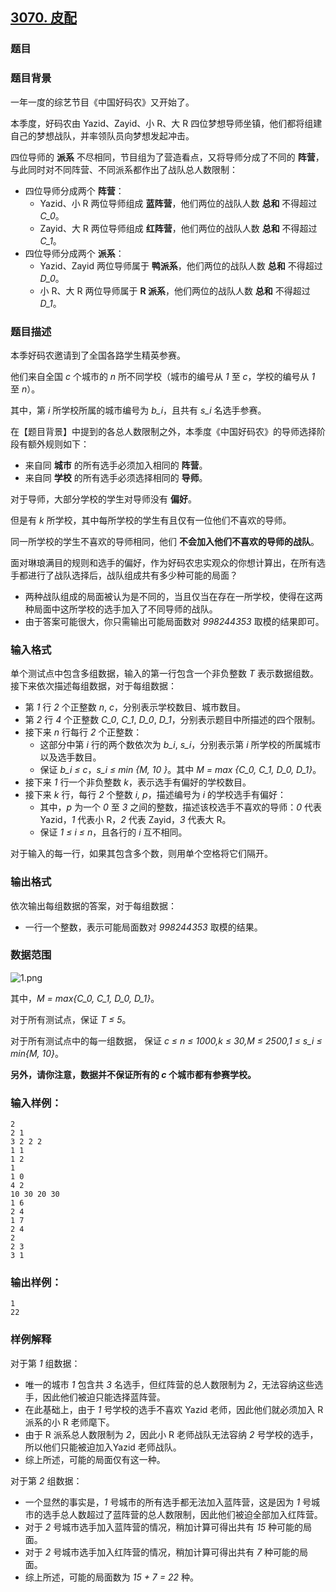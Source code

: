 ## [3070. 皮配](https://www.acwing.com/problem/content/3073/)

### 题目

### 题目背景

一年一度的综艺节目《中国好码农》又开始了。

本季度，好码农由 Yazid、Zayid、小 R、大 R 四位梦想导师坐镇，他们都将组建自己的梦想战队，并率领队员向梦想发起冲击。

四位导师的 **派系** 不尽相同，节目组为了营造看点，又将导师分成了不同的 **阵营**，与此同时对不同阵营、不同派系都作出了战队总人数限制：

- 四位导师分成两个 **阵营**：
    - Yazid、小 R 两位导师组成 **蓝阵营**，他们两位的战队人数 **总和** 不得超过 *C_0*。
    - Zayid、大 R 两位导师组成 **红阵营**，他们两位的战队人数 **总和** 不得超过 *C_1*。
- 四位导师分成两个 **派系**：
    - Yazid、Zayid 两位导师属于 **鸭派系**，他们两位的战队人数 **总和** 不得超过 *D_0*。
    - 小 R、大 R 两位导师属于 **R 派系**，他们两位的战队人数 **总和** 不得超过 *D_1*。

### 题目描述

本季好码农邀请到了全国各路学生精英参赛。

他们来自全国 *c* 个城市的 *n* 所不同学校（城市的编号从 *1* 至 *c*，学校的编号从 *1* 至 *n*）。

其中，第 *i* 所学校所属的城市编号为 *b_i*，且共有 *s_i* 名选手参赛。

在【题目背景】中提到的各总人数限制之外，本季度《中国好码农》的导师选择阶段有额外规则如下：

- 来自同 **城市** 的所有选手必须加入相同的 **阵营**。
- 来自同 **学校** 的所有选手必须选择相同的 **导师**。

对于导师，大部分学校的学生对导师没有 **偏好**。

但是有 *k* 所学校，其中每所学校的学生有且仅有一位他们不喜欢的导师。

同一所学校的学生不喜欢的导师相同，他们 **不会加入他们不喜欢的导师的战队**。

面对琳琅满目的规则和选手的偏好，作为好码农忠实观众的你想计算出，在所有选手都进行了战队选择后，战队组成共有多少种可能的局面？

- 两种战队组成的局面被认为是不同的，当且仅当在存在一所学校，使得在这两种局面中这所学校的选手加入了不同导师的战队。
- 由于答案可能很大，你只需输出可能局面数对 *998244353* 取模的结果即可。

### 输入格式

单个测试点中包含多组数据，输入的第一行包含一个非负整数 *T* 表示数据组数。接下来依次描述每组数据，对于每组数据：

- 第 *1* 行 *2* 个正整数 *n*, *c*，分别表示学校数目、城市数目。
- 第 *2* 行 *4* 个正整数 *C_0*, *C_1*, *D_0*, *D_1*，分别表示题目中所描述的四个限制。
- 接下来 *n* 行每行 *2* 个正整数：
    - 这部分中第 *i* 行的两个数依次为 *b_i*, *s_i*，分别表示第 *i* 所学校的所属城市以及选手数目。
    - 保证 *b_i ≤ c*，*s_i ≤ min {M, 10 }*。其中 *M = max {C_0, C_1, D_0, D_1}*。
- 接下来 *1* 行一个非负整数 *k*，表示选手有偏好的学校数目。
- 接下来 *k* 行，每行 *2* 个整数 *i, p*，描述编号为 *i* 的学校选手有偏好：
    - 其中，*p* 为一个 *0* 至 *3* 之间的整数，描述该校选手不喜欢的导师：*0* 代表 Yazid，*1* 代表小 R，*2* 代表 Zayid，*3* 代表大 R。
    - 保证 *1 ≤ i ≤ n*，且各行的 *i* 互不相同。

对于输入的每一行，如果其包含多个数，则用单个空格将它们隔开。

### 输出格式

依次输出每组数据的答案，对于每组数据：

- 一行一个整数，表示可能局面数对 *998244353* 取模的结果。

### 数据范围

 ![1.png](https://cdn.acwing.com/media/article/image/2020/12/24/19_b008b79445-1.png)

其中，*M = max{C_0, C_1, D_0, D_1}*。

对于所有测试点，保证 *T ≤ 5*。

对于所有测试点中的每一组数据， 保证 *c ≤ n ≤ 1000,k ≤ 30,M ≤ 2500,1 ≤ s_i ≤ min{M, 10}*。

**另外，请你注意，数据并不保证所有的 *c* 个城市都有参赛学校。**

### 输入样例：

```
2
2 1
3 2 2 2
1 1
1 2
1
1 0
4 2
10 30 20 30
1 6
2 4
1 7
2 4
2
2 3
3 1
```

### 输出样例：

```
1
22
```

### 样例解释

对于第 *1* 组数据：

- 唯一的城市 *1* 包含共 *3* 名选手，但红阵营的总人数限制为 *2*，无法容纳这些选手，因此他们被迫只能选择蓝阵营。
- 在此基础上，由于 *1* 号学校的选手不喜欢 Yazid 老师，因此他们就必须加入 R 派系的小 R 老师麾下。
- 由于 R 派系总人数限制为 *2*，因此小 R 老师战队无法容纳 *2* 号学校的选手，所以他们只能被迫加入Yazid 老师战队。
- 综上所述，可能的局面仅有这一种。

对于第 *2* 组数据：

- 一个显然的事实是，*1* 号城市的所有选手都无法加入蓝阵营，这是因为 *1* 号城市的选手总人数超过了蓝阵营的总人数限制，因此他们被迫全部加入红阵营。
- 对于 *2* 号城市选手加入蓝阵营的情况，稍加计算可得出共有 *15* 种可能的局面。
- 对于 *2* 号城市选手加入红阵营的情况，稍加计算可得出共有 *7* 种可能的局面。
- 综上所述，可能的局面数为 *15 + 7 = 22* 种。

